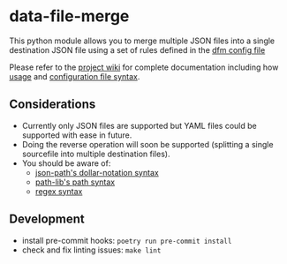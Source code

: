 # data-file-merge

This python module allows you to merge multiple JSON files into a single destination JSON file using a set of rules defined in the [dfm config file](https://github.com/ServerlessSam/data-file-merge/wiki/Configuration)

Please refer to the [project wiki](https://github.com/ServerlessSam/data-file-merge/wiki) for complete documentation including how [usage](https://github.com/ServerlessSam/data-file-merge/wiki/Usage) and [configuration file syntax](https://github.com/ServerlessSam/data-file-merge/wiki/Configuration).

## Considerations

* Currently only JSON files are supported but YAML files could be supported with ease in future.
* Doing the reverse operation will soon be supported (splitting a single sourcefile into multiple destination files).
* You should be aware of:
  * [json-path's dollar-notation syntax](https://pypi.org/project/jsonpath-ng/)
  * [path-lib's path syntax](https://docs.python.org/3/library/pathlib.html)
  * [regex syntax](https://www.rexegg.com/regex-quickstart.html)

## Development

* install pre-commit hooks: ``poetry run pre-commit install``
* check and fix linting issues: ``make lint``
